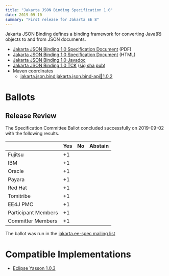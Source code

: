```yaml
---
title: "Jakarta JSON Binding Specification 1.0"
date: 2019-09-10
summary: "First release for Jakarta EE 8"
---
```

Jakarta JSON Binding defines a binding framework for converting Java(R) objects to and from JSON documents.

* [Jakarta JSON Binding 1.0 Specification Document](./jsonb-spec-1.0.pdf) (PDF)
* [Jakarta JSON Binding 1.0 Specification Document](./jsonb-spec-1.0.html) (HTML)
* [Jakarta JSON Binding 1.0 Javadoc](./apidocs)
* [Jakarta JSON Binding 1.0 TCK](https://download.eclipse.org/jakartaee/jsonb/1.0/jakarta-jsonb-tck-1.0.1.zip) ([sig](https://download.eclipse.org/jakartaee/jsonb/1.0/jakarta-jsonb-tck-1.0.1.zip.sig),[sha](https://download.eclipse.org/jakartaee/jsonb/1.0/jakarta-jsonb-tck-1.0.1.zip.sha256),[pub](https://raw.githubusercontent.com/jakartaee/specification-committee/master/jakartaee-spec-committee.pub))
* Maven coordinates
  * [jakarta.json.bind:jakarta.json.bind-api:jar:1.0.2](https://search.maven.org/artifact/jakarta.json.bind/jakarta.json.bind-api/1.0.2/jar)

# Ballots

## Release Review

The Specification Committee Ballot concluded successfully on 2019-09-02 with the following results.

|                       |  Yes    | No      | Abstain  |
|-----------------------|---------|---------|----------|
|Fujitsu                |   +1    |         |          |
|IBM                    |   +1    |         |          |
|Oracle                 |   +1    |         |          |
|Payara                 |   +1    |         |          |
|Red Hat                |   +1    |         |          |
|Tomitribe              |   +1    |         |          |
|EE4J PMC               |   +1    |         |          |
|Participant Members    |   +1    |         |          |
|Committer Members      |   +1    |         |          |

The ballot was run in the [jakarta.ee-spec mailing list](https://www.eclipse.org/lists/jakarta.ee-spec/msg00507.html)

# Compatible Implementations

* [Eclipse Yasson 1.0.3](https://eclipse-ee4j.github.io/yasson)
